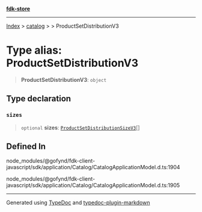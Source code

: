 [**fdk-store**](../../../README.md)
***

[Index](../../../API.md) > [catalog](../../README.md) > [<internal>](../README.md) > ProductSetDistributionV3

# Type alias: ProductSetDistributionV3

> **ProductSetDistributionV3**: `object`

## Type declaration

### `sizes`

> `optional` **sizes**: [`ProductSetDistributionSizeV3`](type-alias.ProductSetDistributionSizeV3.md)[]

## Defined In

node\_modules/@gofynd/fdk-client-javascript/sdk/application/Catalog/CatalogApplicationModel.d.ts:1904

node\_modules/@gofynd/fdk-client-javascript/sdk/application/Catalog/CatalogApplicationModel.d.ts:1905

***
Generated using [TypeDoc](https://typedoc.org/) and [typedoc-plugin-markdown](https://www.npmjs.com/package/typedoc-plugin-markdown)
